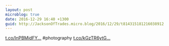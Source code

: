 ```yaml
---
layout: post
microblog: true
date: 2016-12-29 16:40 +1300
guid: http://JacksonOfTrades.micro.blog/2016/12/29/t814315181216038912.html
---
```

[t.co/lnPBMidFY...](https://t.co/lnPBMidFYP) #photography [t.co/kGzTR6ytG...](https://t.co/kGzTR6ytGF)
